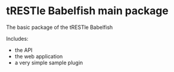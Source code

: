 # tRESTle Babelfish main package
The basic package of the tRESTle Babelfish

Includes:
- the API
- the web application
- a very simple sample plugin